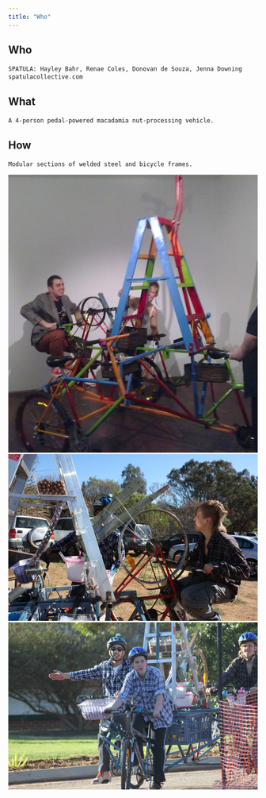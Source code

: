 ```yaml
---
title: "Who"
---
```

## Who

    SPATULA: Hayley Bahr, Renae Coles, Donovan de Souza, Jenna Downing
    spatulacollective.com

## What

    A 4-person pedal-powered macadamia nut-processing vehicle.

## How

    Modular sections of welded steel and bicycle frames.

![](/projects/301502_10150421883807176_690852175_10282771_215941096_n.jpg) ![](/projects/image001.jpg) ![](/projects/image333.jpg)

